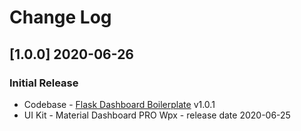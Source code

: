 # Change Log

## [1.0.0] 2020-06-26
### Initial Release

- Codebase - [Flask Dashboard Boilerplate](https://github.com/app-generator/boilerplate-code-flask-dashboard) v1.0.1
- UI Kit - Material Dashboard PRO Wpx - release date 2020-06-25
